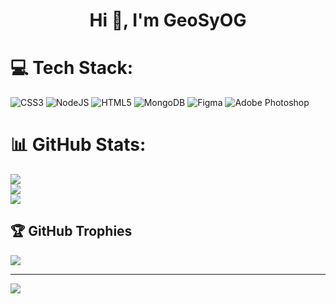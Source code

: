 <h1 align="center">Hi 👋, I'm GeoSyOG</h1>


# 💻 Tech Stack:
![CSS3](https://img.shields.io/badge/css3-%231572B6.svg?style=for-the-badge&logo=css3&logoColor=white) ![NodeJS](https://img.shields.io/badge/node.js-6DA55F?style=for-the-badge&logo=node.js&logoColor=white) ![HTML5](https://img.shields.io/badge/html5-%23E34F26.svg?style=for-the-badge&logo=html5&logoColor=white) ![MongoDB](https://img.shields.io/badge/MongoDB-%234ea94b.svg?style=for-the-badge&logo=mongodb&logoColor=white) 	![Figma](https://img.shields.io/badge/figma-%23F24E1E.svg?style=for-the-badge&logo=figma&logoColor=white) ![Adobe Photoshop](https://img.shields.io/badge/adobephotoshop-%2331A8FF.svg?style=for-the-badge&logo=adobephotoshop&logoColor=white)
# 📊 GitHub Stats:
![](https://github-readme-stats.vercel.app/api?username=GeoSyOG&theme=gotham&hide_border=false&include_all_commits=false&count_private=false)<br/>
![](https://github-readme-streak-stats.herokuapp.com/?user=GeoSyOG&theme=gotham&hide_border=false)<br/>
![](https://github-readme-stats.vercel.app/api/top-langs/?username=GeoSyOG&theme=gotham&hide_border=false&include_all_commits=false&count_private=false&layout=compact)

## 🏆 GitHub Trophies
![](https://github-profile-trophy.vercel.app/?username=GeoSyOG&theme=radical&no-frame=false&no-bg=true&margin-w=4)

---
[![](https://visitcount.itsvg.in/api?id=GeoSyOG&icon=0&color=0)](https://visitcount.itsvg.in)

